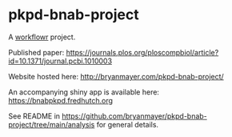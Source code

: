 # pkpd-bnab-project

A [workflowr][] project.

[workflowr]: https://github.com/jdblischak/workflowr


Published paper: https://journals.plos.org/ploscompbiol/article?id=10.1371/journal.pcbi.1010003

Website hosted here: http://bryanmayer.com/pkpd-bnab-project/

An accompanying shiny app is available here: https://bnabpkpd.fredhutch.org

See README in https://github.com/bryanmayer/pkpd-bnab-project/tree/main/analysis for general details.
